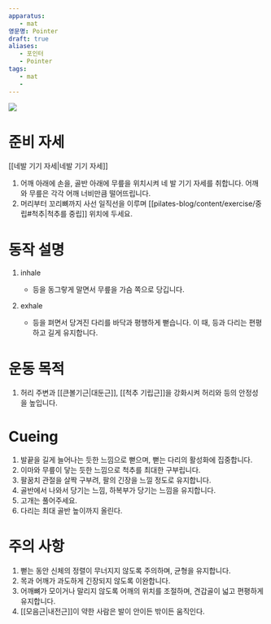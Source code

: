 ```yaml
---
apparatus:
   - mat
영문명: Pointer
draft: true
aliases:
   - 포인터
   - Pointer
tags:
   - mat
   - 
---
```



![](https://youtu.be/ISj_yZgyxeQ?si=QprYLDnnKRSPYld_)

# 준비 자세

[[네발 기기 자세|네발 기기 자세]]

1. 어깨 아래에 손을, 골반 아래에 무릎을 위치시켜 네 발 기기 자세를 취합니다. 어깨와 무릎은 각각 어깨 너비만큼 떨어뜨립니다.
2. 머리부터 꼬리뼈까지 사선 일직선을 이루며 [[pilates-blog/content/exercise/중립#척추|척추를 중립]] 위치에 두세요.

# 동작 설명

1. inhale
   - 등을 동그랗게 말면서 무릎을 가슴 쪽으로 당깁니다.

2. exhale
   - 등을 펴면서 당겨진 다리를 바닥과 평행하게 뻗습니다. 이 때, 등과 다리는 편평하고 길게 유지합니다.

# 운동 목적

1. 허리 주변과 [[큰볼기근|대둔근]], [[척추 기립근]]을 강화시켜 허리와 등의 안정성을 높입니다.

# Cueing

1. 발끝을 길게 늘어나는 듯한 느낌으로 뻗으며, 뻗는 다리의 활성화에 집중합니다.
2. 이마와 무릎이 닿는 듯한 느낌으로 척추를 최대한 구부립니다.
3. 팔꿈치 관절을 살짝 구부려, 팔의 긴장을 느낄 정도로 유지합니다.
4. 골반에서 나와서 당기는 느낌, 하복부가 당기는 느낌을 유지합니다.
5. 고개는 풀어주세요.
6. 다리는 최대 골반 높이까지 올린다.

# 주의 사항

1. 뻗는 동안 신체의 정렬이 무너지지 않도록 주의하며, 균형을 유지합니다.
2. 목과 어깨가 과도하게 긴장되지 않도록 이완합니다.
3. 어깨뼈가 모이거나 말리지 않도록 어깨의 위치를 조절하며, 견갑골이 넓고 편평하게 유지합니다.
4. [[모음근|내전근]]이 약한 사람은 발이 안이든 밖이든 움직인다.


